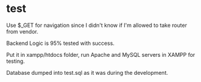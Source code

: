 # test

Use $_GET for navigation since I didn't know if I'm allowed to take router from vendor.

Backend Logic is 95% tested with success.

Put it in xampp/htdocs folder, run Apache and MySQL servers in XAMPP for testing.


Database dumped into test.sql as it was during the development.
